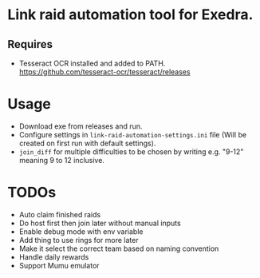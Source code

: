 # Link raid automation tool for Exedra.
## Requires 
* Tesseract OCR installed and added to PATH. https://github.com/tesseract-ocr/tesseract/releases

# Usage
* Download exe from releases and run.
* Configure settings in `link-raid-automation-settings.ini` file (Will be created on first run with default settings).
* ``join_diff`` for multiple difficulties to be chosen by writing e.g. "9-12" meaning 9 to 12 inclusive. 

# TODOs
* Auto claim finished raids
* Do host first then join later without manual inputs
* Enable debug mode with env variable
* Add thing to use rings for more later
* Make it select the correct team based on naming convention
* Handle daily rewards 
* Support Mumu emulator
